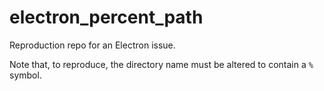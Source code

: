 # electron_percent_path

Reproduction repo for an Electron issue.

Note that, to reproduce, the directory name must be altered to contain a `%` symbol.
